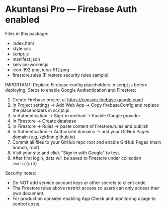 Akuntansi Pro — Firebase Auth enabled
===================================

Files in this package:
- index.html
- style.css
- script.js
- manifest.json
- service-worker.js
- icon-192.png, icon-512.png
- firestore.rules (Firestore security rules sample)

IMPORTANT: Replace Firebase config placeholders in script.js before deploying.
Steps to enable Google Authentication and Firestore:

1. Create Firebase project at https://console.firebase.google.com/
2. In Project settings -> Add Web App -> Copy firebaseConfig and replace the placeholders in script.js
3. In Authentication -> Sign-in method -> Enable Google provider
4. In Firestore -> Create database
5. In Firestore -> Rules -> paste content of firestore.rules and publish
6. In Authentication -> Authorized domains -> add your GitHub Pages domain (e.g. kzkfinn.github.io)
7. Commit all files to your GitHub repo root and enable GitHub Pages (main branch, root)
8. Visit your site and click "Sign in with Google" to test.
9. After first login, data will be saved to Firestore under collection `users/{uid}`

Security notes:
- Do NOT add service account keys or other secrets to client code.
- The Firestore rules above restrict access so users can only access their own document.
- For production consider enabling App Check and monitoring usage to control costs.

